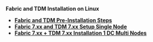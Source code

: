 <strong>Fabric and TDM Installation on Linux<strong>

<ul>      
<li><a href="/articles/98_maintenance_and_operational/Installations/Linux/01_Fabric_7.xx_Installation_intro.md">Fabric and TDM Pre-Installation Steps</a></li>
<li><a href="/articles/98_maintenance_and_operational/Installations/Linux/02_Fabric_7.x.x_Setup_Single_node.md">Fabric 7.xx and TDM 7.xx Setup Single Node</a></li>
<li><a href="/articles/98_maintenance_and_operational/Installations/Linux/03_Fabric_7.x.x_Setup_Single_DC_multi_nodes.md">Fabric 7.xx + TDM 7.xx Installation 1 DC Multi Nodes</a></li>

</ul>
